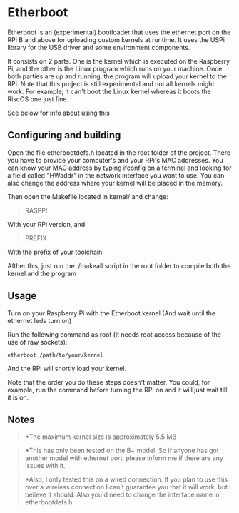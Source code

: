 # Etherboot

Etherboot is an (experimental) bootloader that uses the ethernet port on the RPi B and above for uploading custom kernels at runtime. It uses the USPi library for the USB driver and some environment components.

It consists on 2 parts. One is the kernel which is executed on the Raspberry Pi, and the other is the Linux program which runs on your machine.
Once both parties are up and running, the program will upload your kernel to the RPi. Note that this project is still experimental and not all kernels might work. For example, it can't boot the Linux kernel whereas it boots the RiscOS one just fine.

See below for info about using this

Configuring and building
------------------------

Open the file etherbootdefs.h located in the root folder of the project. There you have to provide your computer's and your RPi's MAC addresses.
You can know your MAC address by typing ifconfig on a terminal and looking for a field called "HWaddr" in the network interface you want to use.
You can also change the address where your kernel will be placed in the memory.

Then open the Makefile located in kernel/ and change:
>RASPPI

With your RPi version, and

>PREFIX

With the prefix of your toolchain

Afther this, just run the ./makeall script in the root folder to compile both the kernel and the program

Usage
------------------------

Turn on your Raspberry Pi with the Etherboot kernel (And wait until the ethernet leds turn on)

Run the following command as root (it needs root access because of the use of raw sockets):

`etherboot /path/to/your/kernel`

And the RPi will shortly load your kernel.

Note that the order you do these steps doesn't matter. You could, for example, run the command before turning the RPi on and it will just wait till it is on. 

Notes
-----
>*The maximum kernel size is approximately 5.5 MB

>*This has only been tested on the B+ model. So if anyone has got another model with ethernet port, please inform me if there are any issues with it.

>*Also, I only tested this on a wired connection. If you plan to use this over a wireless connection I can't guarantee you that it will work, but I believe it should. Also you'd need to change the interface name in etherbootdefs.h
